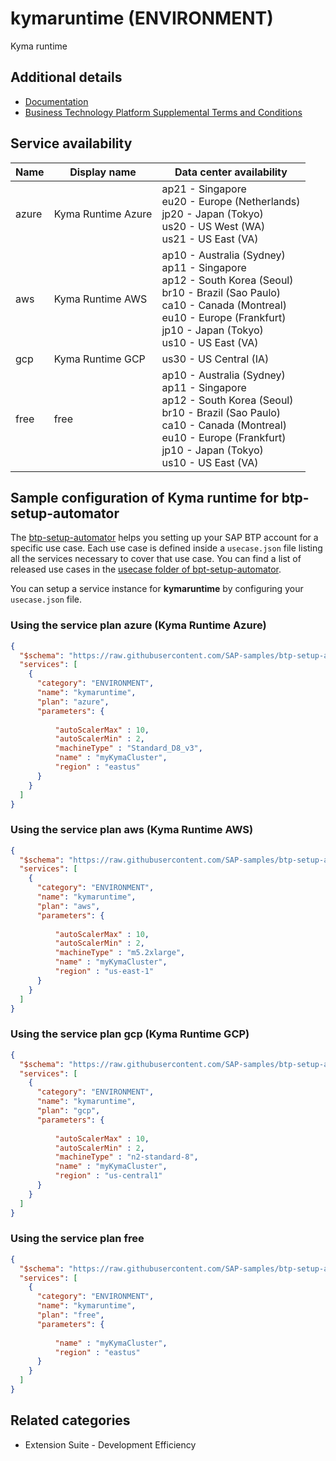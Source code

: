 # kymaruntime (ENVIRONMENT)

Kyma runtime

## Additional details

- [Documentation](https://help.sap.com/viewer/3504ec5ef16548778610c7e89cc0eac3/Cloud/en-US/468c2f3c3ca24c2c8497ef9f83154c44.html)
- [Business Technology Platform Supplemental Terms and Conditions](https://www.sap.com/about/trust-center/agreements/cloud/cloud-services.html?tag=language:english&search=Supplement%20Business%20Technology%20Platform&sort=latest_desc)

## Service availability

| Name | Display name | Data center availability  |
|------|----------------|---------------------------|
|  azure  |  Kyma Runtime Azure  | ap21 - Singapore<br> eu20 - Europe (Netherlands)<br> jp20 - Japan (Tokyo)<br> us20 - US West (WA)<br> us21 - US East (VA)  |
|  aws  |  Kyma Runtime AWS  | ap10 - Australia (Sydney)<br> ap11 - Singapore<br> ap12 - South Korea (Seoul)<br> br10 - Brazil (Sao Paulo)<br> ca10 - Canada (Montreal)<br> eu10 - Europe (Frankfurt)<br> jp10 - Japan (Tokyo)<br> us10 - US East (VA)  |
|  gcp  |  Kyma Runtime GCP  | us30 - US Central (IA)  |
|  free  |  free  | ap10 - Australia (Sydney)<br> ap11 - Singapore<br> ap12 - South Korea (Seoul)<br> br10 - Brazil (Sao Paulo)<br> ca10 - Canada (Montreal)<br> eu10 - Europe (Frankfurt)<br> jp10 - Japan (Tokyo)<br> us10 - US East (VA)  |

## Sample configuration of **Kyma runtime** for btp-setup-automator

The [btp-setup-automator](https://github.com/SAP-samples/btp-setup-automator) helps you setting up your SAP BTP account for a specific use case. Each use case is defined inside a `usecase.json` file listing all the services necessary to cover that use case. You can find a list of released use cases in the [usecase folder of bpt-setup-automator](https://github.com/SAP-samples/btp-setup-automator/tree/main/usecases).

You can setup a service instance for **kymaruntime** by configuring your `usecase.json` file.

### Using the service plan **azure** (Kyma Runtime Azure)

```json
{
  "$schema": "https://raw.githubusercontent.com/SAP-samples/btp-setup-automator/main/libs/btpsa-usecase.json",
  "services": [
    {
      "category": "ENVIRONMENT",
      "name": "kymaruntime",
      "plan": "azure",
      "parameters": {
        
          "autoScalerMax" : 10, 
          "autoScalerMin" : 2, 
          "machineType" : "Standard_D8_v3", 
          "name" : "myKymaCluster", 
          "region" : "eastus"
      }
    }
  ]
}
```

### Using the service plan **aws** (Kyma Runtime AWS)

```json
{
  "$schema": "https://raw.githubusercontent.com/SAP-samples/btp-setup-automator/main/libs/btpsa-usecase.json",
  "services": [
    {
      "category": "ENVIRONMENT",
      "name": "kymaruntime",
      "plan": "aws",
      "parameters": {
        
          "autoScalerMax" : 10, 
          "autoScalerMin" : 2, 
          "machineType" : "m5.2xlarge", 
          "name" : "myKymaCluster", 
          "region" : "us-east-1"
      }
    }
  ]
}
```

### Using the service plan **gcp** (Kyma Runtime GCP)

```json
{
  "$schema": "https://raw.githubusercontent.com/SAP-samples/btp-setup-automator/main/libs/btpsa-usecase.json",
  "services": [
    {
      "category": "ENVIRONMENT",
      "name": "kymaruntime",
      "plan": "gcp",
      "parameters": {
        
          "autoScalerMax" : 10, 
          "autoScalerMin" : 2, 
          "machineType" : "n2-standard-8", 
          "name" : "myKymaCluster", 
          "region" : "us-central1"
      }
    }
  ]
}
```

### Using the service plan **free**

```json
{
  "$schema": "https://raw.githubusercontent.com/SAP-samples/btp-setup-automator/main/libs/btpsa-usecase.json",
  "services": [
    {
      "category": "ENVIRONMENT",
      "name": "kymaruntime",
      "plan": "free",
      "parameters": {
        
          "name" : "myKymaCluster", 
          "region" : "eastus"
      }
    }
  ]
}
```

## Related categories

- Extension Suite - Development Efficiency